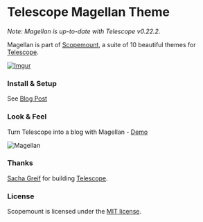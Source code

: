 # Telescope Magellan Theme

*Note: Magellan is up-to-date with Telescope v0.22.2.*

Magellan is part of [Scopemount](http://scopemount.startrack.io), a suite of 10 beautiful themes for [Telescope](http://www.telescopeapp.org/).

[![Imgur](http://i.imgur.com/8yYLXiY.jpg)](http://scopemount.startrack.io)

### Install & Setup

See [Blog Post](http://blog.startrack.io/scopemount-theme-magellan/)

### Look & Feel

Turn Telescope into a blog with Magellan - [Demo](http://sm-magellan.meteor.com/)

![Magellan](http://i.imgur.com/OuU66bM.png)

### Thanks

[Sacha Greif](https://github.com/SachaG) for building [Telescope](https://github.com/TelescopeJS/Telescope).

### License

Scopemount is licensed under the [MIT license](http://opensource.org/licenses/MIT).
